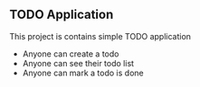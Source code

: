 ## TODO Application 

This project is contains simple TODO application

- Anyone can create a todo
- Anyone can see their todo list
- Anyone can mark a todo is done